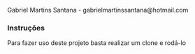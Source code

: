 <p>Gabriel Martins Santana - gabrielmartinssantana@hotmail.com</p>

<h3>Instruções</h3>

<p>Para fazer uso deste projeto basta realizar um clone e rodá-lo</p>
